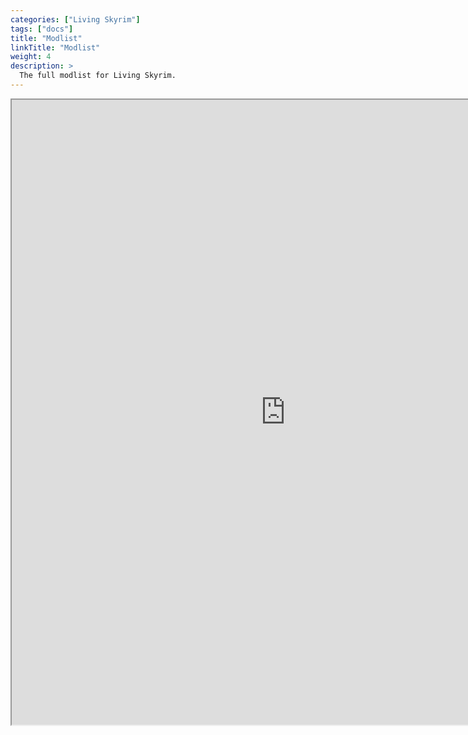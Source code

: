 ```yaml
---
categories: ["Living Skyrim"]
tags: ["docs"] 
title: "Modlist"
linkTitle: "Modlist"
weight: 4
description: >
  The full modlist for Living Skyrim.
---
```


<iframe src="https://loadorderlibrary.com/lists/living-skyrim-4/embed/modlist.txt" width="875" height="1000" sandbox="allow-scripts" ></iframe>